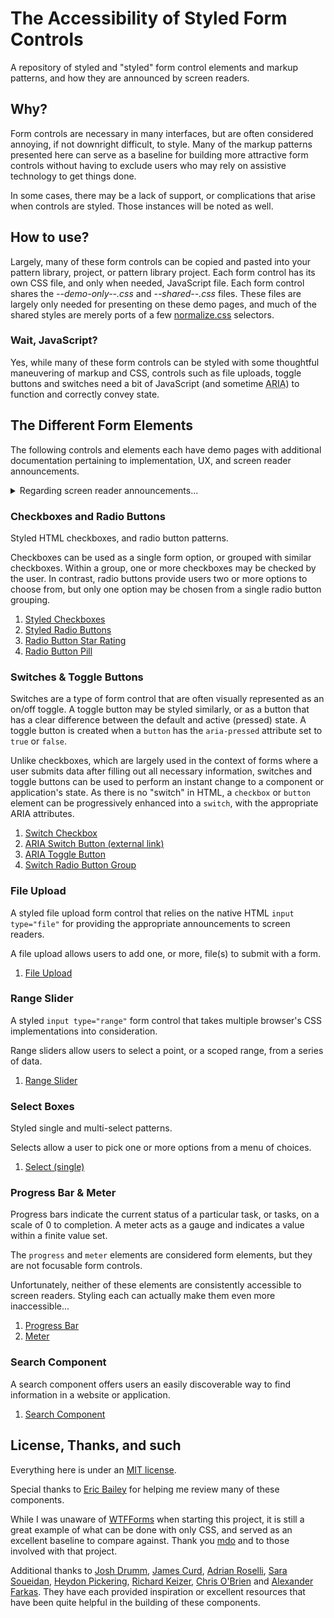 # The Accessibility of Styled Form Controls
A repository of styled and "styled" form control elements and markup patterns, and how they are announced by screen readers. 

## Why?
Form controls are necessary in many interfaces, but are often considered annoying, if not downright difficult, to style. Many of the markup patterns presented here can serve as a baseline for building more attractive form controls without having to exclude users who may rely on assistive technology to get things done. 

In some cases, there may be a lack of support, or complications that arise when controls are styled. Those instances will be noted as well.


## How to use?
Largely, many of these form controls can be copied and pasted into your pattern library, project, or pattern library project. Each form control has its own CSS file, and only when needed, JavaScript file. Each form control shares the *--demo-only--.css* and *--shared--.css* files. These files are largely only needed for presenting on these demo pages, and much of the shared styles are merely ports of a few [normalize.css](https://necolas.github.io/normalize.css/) selectors.  


### Wait, JavaScript?
Yes, while many of these form controls can be styled with some thoughtful maneuvering of markup and CSS, controls such as file uploads, toggle buttons and switches need a bit of JavaScript (and sometime <abbr title="accessible rich internet applications">ARIA</abbr>) to function and correctly convey state. 


## The Different Form Elements
The following controls and elements each have demo pages with additional documentation pertaining to implementation, UX, and screen reader announcements.

<details>
    <summary>Regarding screen reader announcements...</summary>
    <p>
        Note the documentation of screen reader announcements is based on using the indicated versions of each screen reader and browser, per test. The test results are up to date per the "updated" date on each test page.
    </p>
    <p>
        Things may change as browsers and screen readers are updated, so please refer to these as a snapshot in time, rather than being definitive results.  
    </p>
    <p>
        If you find that announcements have changed, please <a href="https://github.com/scottaohara/a11y_styled_form_controls/issues/new">file an issue</a>!
    </p>
</details>


### Checkboxes and Radio Buttons
Styled HTML checkboxes, and radio button patterns.  

Checkboxes can be used as a single form option, or grouped with similar checkboxes. Within a group, one or more checkboxes may be checked by the user. In contrast, radio buttons provide users two or more options to choose from, but only one option may be chosen from a single radio button grouping.

1. [Styled Checkboxes](src/checkbox)
2. [Styled Radio Buttons](src/radio-button)  
3. [Radio Button Star Rating](src/radio-button--rating)  
4. [Radio Button Pill](src/radio-button--pill)  


### Switches & Toggle Buttons 
Switches are a type of form control that are often visually represented as an on/off toggle. A toggle button may be styled similarly, or as a button that has a clear difference between the default and active (pressed) state. A toggle button is created when a `button` has the `aria-pressed` attribute set to `true` or `false`.

Unlike checkboxes, which are largely used in the context of forms where a user submits data after filling out all necessary information, switches and toggle buttons can be used to perform an instant change to a component or application's state. As there is no "switch" in HTML, a `checkbox` or `button` element can be progressively enhanced into a `switch`, with the appropriate ARIA attributes. 

1. [Switch Checkbox](src/checkbox--switch)
2. [ARIA Switch Button (external link)](https://scottaohara.github.io/aria-switch-button/)
3. [ARIA Toggle Button](src/toggle-button-switch)
4. [Switch Radio Button Group](src/radio-button--switch)


### File Upload
A styled file upload form control that relies on the native HTML `input type="file"` for providing the appropriate announcements to screen readers.

A file upload allows users to add one, or more, file(s) to submit with a form.  

1. [File Upload](src/file-upload)  


### Range Slider
A styled `input type="range"` form control that takes multiple browser's CSS implementations into consideration.  

Range sliders allow users to select a point, or a scoped range, from a series of data.

1. [Range Slider](src/range-slider)  


### Select Boxes
Styled single and multi-select patterns.  

Selects allow a user to pick one or more options from a menu of choices.

1. [Select (single)](src/select)  


### Progress Bar & Meter
Progress bars indicate the current status of a particular task, or tasks, on a scale of 0 to completion. A meter acts as a gauge and indicates a value within a finite value set. 

The <code>progress</code> and <code>meter</code> elements are considered form elements, but they are not focusable form controls.

Unfortunately, neither of these elements are consistently accessible to screen readers. Styling each can actually make them even more inaccessible...

1. [Progress Bar](src/progress-bar)  
2. [Meter](src/meter)


### Search Component
A search component offers users an easily discoverable way to find information in a website or application.   

1. [Search Component](src/search)  


## License, Thanks, and such
Everything here is under an [MIT license](https://github.com/scottaohara/accessible-components/blob/master/LICENSE.md).

Special thanks to [Eric Bailey](https://github.com/ericwbailey) for helping me review many of these components. 

While I was unaware of [WTFForms](http://wtfforms.com/) when starting this project, it is still a great example of what can be done with only CSS, and served as an excellent baseline to compare against. Thank you <a href="https://twitter.com/mdo">mdo</a> and to those involved with that project.

Additional thanks to [Josh Drumm](https://twitter.com/wwnjp), [James Curd](https://github.com/aminimalanimal), [Adrian Roselli](http://adrianroselli.com/), [Sara Soueidan](https://www.sarasoueidan.com/), [Heydon Pickering](https://inclusive-components.design/), [Richard Keizer](https://codepen.io/rakeizer), [Chris O'Brien](https://github.com/a11ycob) and [Alexander Farkas](https://github.com/aFarkas). They have each provided inspiration or excellent resources that have been quite helpful in the building of these components.

